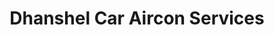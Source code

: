 ---
title: "Dhanshel Car Aircon Services"
url: /davao-city/dhanshel-car-aircon-services/
shop: car repair
---